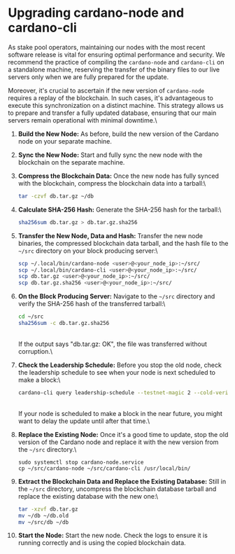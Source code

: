 # Upgrading cardano-node and cardano-cli

As stake pool operators, maintaining our nodes with the most recent software release is vital for ensuring optimal performance and security. We recommend the practice of compiling the `cardano-node` and `cardano-cli` on a standalone machine, reserving the transfer of the binary files to our live servers only when we are fully prepared for the update.

Moreover, it's crucial to ascertain if the new version of `cardano-node` requires a replay of the blockchain. In such cases, it's advantageous to execute this synchronization on a distinct machine. This strategy allows us to prepare and transfer a fully updated database, ensuring that our main servers remain operational with minimal downtime.\


1. **Build the New Node:** As before, build the new version of the Cardano node on your separate machine.
2. **Sync the New Node:** Start and fully sync the new node with the blockchain on the separate machine.
3.  **Compress the Blockchain Data:** Once the new node has fully synced with the blockchain, compress the blockchain data into a tarball:\


    ```bash
    tar -czvf db.tar.gz ~/db
    ```


4.  **Calculate SHA-256 Hash:** Generate the SHA-256 hash for the tarball:\


    ```bash
    sha256sum db.tar.gz > db.tar.gz.sha256
    ```


5.  **Transfer the New Node, Data and Hash:** Transfer the new node binaries, the compressed blockchain data tarball, and the hash file to the `~/src` directory on your block producing server:\


    ```bash
    scp ~/.local/bin/cardano-node <user>@<your_node_ip>:~/src/
    scp ~/.local/bin/cardano-cli <user>@<your_node_ip>:~/src/
    scp db.tar.gz <user>@<your_node_ip>:~/src/
    scp db.tar.gz.sha256 <user>@<your_node_ip>:~/src/
    ```


6.  **On the Block Producing Server:** Navigate to the `~/src` directory and verify the SHA-256 hash of the transferred tarball:\


    ```bash
    cd ~/src
    sha256sum -c db.tar.gz.sha256
    ```

    \
    If the output says "db.tar.gz: OK", the file was transferred without corruption.\

7.  **Check the Leadership Schedule:** Before you stop the old node, check the leadership schedule to see when your node is next scheduled to make a block:\


    ```bash
    cardano-cli query leadership-schedule --testnet-magic 2 --cold-verification-key-file cold.vkey --genesis shelley-genesis.json --vrf-signing-key-file vrf.skey --current 
    ```

    \
    If your node is scheduled to make a block in the near future, you might want to delay the update until after that time.\

8.  **Replace the Existing Node:** Once it's a good time to update, stop the old version of the Cardano node and replace it with the new version from the `~/src` directory.\


    ```
    sudo systemctl stop cardano-node.service
    cp ~/src/cardano-node ~/src/cardano-cli /usr/local/bin/
    ```


9.  **Extract the Blockchain Data and Replace the Existing Database:** Still in the `~/src` directory, uncompress the blockchain database tarball and replace the existing database with the new one:\


    ```bash
    tar -xzvf db.tar.gz
    mv ~/db ~/db.old
    mv ~/src/db ~/db
    ```


10. **Start the Node:** Start the new node. Check the logs to ensure it is running correctly and is using the copied blockchain data.
